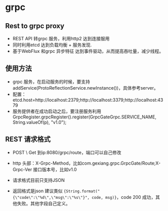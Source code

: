 # grpc
## Rest to grpc proxy
* REST API 转grpc 服务，利用http2 达到连接服用
* 同时利用etcd 达到负载均衡 + 服务发现.
* 基于WebFlux 和grpc 异步特征 达到事件驱动，从而提高吞吐量，减少线程。
## 使用方法
* grpc 服务，在启动服务的时候，要支持addService(ProtoReflectionService.newInstance())，具体参考server。
* 配置：etcd.host=http://localhost:2379;http://localhost:3379;http://localhost:4379
* 服务提供者在成功启动之后，要注册服务利用GrpcRegister.grpcRegister().register(GrpcGateGrpc.SERVICE_NAME, String.valueOf(p), "v1.0");

## REST 请求格式

* POST \ Get 到ip:8080/grpc/route，端口可以自己修改

* http 头部：X-Grpc-Method，比如com.gexiang.grpc.GrpcGate/Route;X-Grpc-Ver 接口版本号，比如v1.0

* 请求格式目前只支持JSON

* 返回格式是json 建议类似 `{String.format("{\"code\":\"%d\",\"msg\":\"%s\"}", code, msg)}`，code 200 成功，其他失败。其他字段自己定义。

  